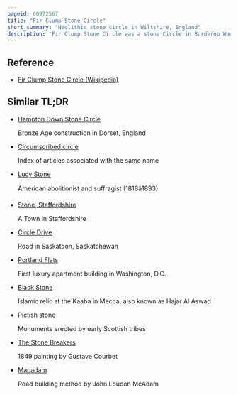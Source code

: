 ```yaml
---
pageid: 60972567
title: "Fir Clump Stone Circle"
short_summary: "Neolithic stone circle in Wiltshire, England"
description: "Fir Clump Stone Circle was a stone Circle in Burderop Wood near Wroughton Wiltshire in south west England. The Ring was Part of a Tradition of Stone Circle Construction which Spread during the late neolithic and early Bronze Age over a Period between 3300 and 900bce across much of England Ireland and Brittany. The Purpose of such Monuments is unknown although some Archaeologists speculate that the Stones represent supernatural Entities for the Circle's Builders."
---
```


## Reference

- [Fir Clump Stone Circle (Wikipedia)](https://en.wikipedia.org/?curid=60972567)

## Similar TL;DR

- [Hampton Down Stone Circle](/tldr/en/hampton-down-stone-circle)

  Bronze Age construction in Dorset, England

- [Circumscribed circle](/tldr/en/circumscribed-circle)

  Index of articles associated with the same name

- [Lucy Stone](/tldr/en/lucy-stone)

  American abolitionist and suffragist (1818â1893)

- [Stone, Staffordshire](/tldr/en/stone-staffordshire)

  A Town in Staffordshire

- [Circle Drive](/tldr/en/circle-drive)

  Road in Saskatoon, Saskatchewan

- [Portland Flats](/tldr/en/portland-flats)

  First luxury apartment building in Washington, D.C.

- [Black Stone](/tldr/en/black-stone)

  Islamic relic at the Kaaba in Mecca, also known as Hajar Al Aswad

- [Pictish stone](/tldr/en/pictish-stone)

  Monuments erected by early Scottish tribes

- [The Stone Breakers](/tldr/en/the-stone-breakers)

  1849 painting by Gustave Courbet

- [Macadam](/tldr/en/macadam)

  Road building method by John Loudon McAdam
